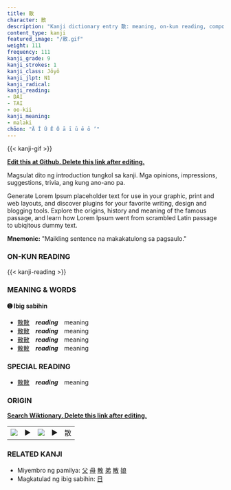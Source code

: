 ```yaml
---
title: 散
character: 散
description: "Kanji dictionary entry 散: meaning, on-kun reading, compounds, origin, related kanji"
content_type: kanji
featured_image: "/散.gif"
weight: 111
frequency: 111
kanji_grade: 9
kanji_strokes: 1
kanji_class: Jōyō
kanji_jlpt: N1
kanji_radical: 
kanji_reading: 
- DAI
- TAI
- oo-kii
kanji_meaning:
- malaki
chōon: "Ā Ī Ū Ē Ō ā ī ū ē ō ’"
---
```

[//]: # (Don't edit the line below. Kanji animated GIF code is automatically generated.)
{{< kanji-gif >}}

[//]: # (Edit below this line.)

**[Edit this at Github. Delete this link after editing.](https://github.com/tim0g/tim/tree/main/content/kanji/散/index.md)**

Magsulat dito ng introduction tungkol sa kanji. Mga opinions, impressions, suggestions, trivia, ang kung ano-ano pa.

Generate Lorem Ipsum placeholder text for use in your graphic, print and web layouts, and discover plugins for your favorite writing, design and blogging tools. Explore the origins, history and meaning of the famous passage, and learn how Lorem Ipsum went from scrambled Latin passage to ubiqitous dummy text.
 
**Mnemonic:** "Maikling sentence na makakatulong sa pagsaulo."

### ON-KUN READING

[//]: # (Don't edit the line below. ON-KUN READING code is automatically generated.)
{{< kanji-reading >}}

### MEANING & WORDS

#### ➊ **Ibig sabihin**
  - [散](../散)[散](../散)　***reading***　meaning
  - [散](../散)[散](../散)　***reading***　meaning
  - [散](../散)[散](../散)　***reading***　meaning
  - [散](../散)[散](../散)　***reading***　meaning

### SPECIAL READING
  - [散](../散)[散](../散)　***reading***　meaning

### ORIGIN

**[Search Wiktionary. Delete this link after editing.](https://wiktionary.org/wiki/散)**
<table class="kanji-table"><tr><td>
<img src="60px-散-bronze.svg.png">
</td><td>▶</td><td>
<img src="60px-散-oracle.svg.png">
</td><td>▶</td>
<td class="kanji-origin">散</td>
</tr></table>

### RELATED KANJI
- Miyembro ng pamilya: [父](../父) [母](../母) [散](../散) [弟](../弟) [散](../散) [娘](../娘)
- Magkatulad ng ibig sabihin: [日](../日)

